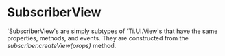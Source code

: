 # SubscriberView

'SubscriberView's are simply subtypes of 'Ti.UI.View's that have the same properties, methods, and events. They are constructed from the _subscriber.createView(props)_ method.
